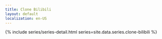 ```yaml
---
title: Clone Bilibili
layout: default
localization: en-US
---
```


{% include series/series-detail.html
    series=site.data.series.clone-bilibili
%}